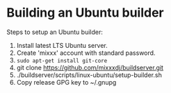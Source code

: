
Building an Ubuntu builder
==========================

Steps to setup an Ubuntu builder:

1. Install latest LTS Ubuntu server.
2. Create 'mixxx' account with standard password.
3. `sudo apt-get install git-core`
4. git clone https://github.com/mixxxdj/buildserver.git
5. ./buildserver/scripts/linux-ubuntu/setup-builder.sh
6. Copy release GPG key to ~/.gnupg
